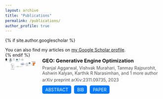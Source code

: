 ```yaml
---
layout: archive
title: "Publications"
permalink: /publications/
author_profile: true
---
```


{% if site.author.googlescholar %}
<div class="wordwrap">You can also find my articles on <a href="{{ site.author.googlescholar }}" target="_blank">my Google Scholar profile</a>.</div>
{% endif %}

<div class="publication-list">

  <!-- Publication Entry -->
  <div class="publication-item" style="display: flex; margin-bottom: 20px;">
    <!-- Publication Image -->
    <div class="publication-thumbnail" style="flex: 0 0 100px; /* Fixed size for image */ margin-right: 20px;">
      <img src="/images/bc_proj.png" alt="Publication Thumbnail" style="width: 100px; height: auto;">
    </div>
    <div class="publication-info" style="flex: 1;">
      <h3 style="margin: 0;">GEO: Generative Engine Optimization</h3>
      <p style="margin: 5px 0; color: #555;">Pranjal Aggarwal, Vishvak Murahari, Tanmay Rajpurohit, Ashwin Kalyan, Karthik R Narasimhan, and 1 more author</p>
      <p style="margin: 5px 0; color: #555;">arXiv preprint arXiv:2311.09735, 2023</p>
      <div class="publication-buttons" style="margin-top: 10px;">
        <a href="link-to-abstract" class="btn" style="text-decoration: none; background-color: #007bff; color: white; padding: 5px 10px; border-radius: 5px; display: inline-block; margin-right: 5px;">ABSTRACT</a>
        <a href="link-to-bibtex" class="btn" style="text-decoration: none; background-color: #007bff; color: white; padding: 5px 10px; border-radius: 5px; display: inline-block; margin-right: 5px;">BIB</a>
        <a href="link-to-paper" class="btn" style="text-decoration: none; background-color: #007bff; color: white; padding: 5px 10px; border-radius: 5px; display: inline-block;">PAPER</a>
      </div>
    </div>
  </div>

  <!-- Repeat for each publication -->

</div>
